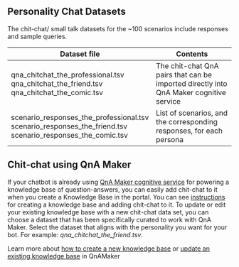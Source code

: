 ## Personality Chat Datasets
The chit-chat/ small talk datasets for the ~100 scenarios include responses and sample queries.
 

|Dataset file      |Contents |
|---------|-----|
|qna_chitchat_the_professional.tsv<br>qna_chitchat_the_friend.tsv<br>qna_chitchat_the_comic.tsv|The chit-chat QnA pairs that can be imported directly into QnA Maker cognitive service|
|scenario_responses_the_professional.tsv<br>scenario_responses_the_friend.tsv<br>scenario_responses_the_comic.tsv|List of scenarios, and the corresponding responses, for each persona|


## Chit-chat using QnA Maker
If your chatbot is already using [QnA Maker cognitive service](https://qnamaker.ai) for powering a knowledge base of question-answers, you can easily add chit-chat to it when you create a Knowledge Base in the portal. You can see [instructions](https://aka.ms/qnamaker-chitchat-learnmore) for creating a knowledge base and adding chit-chat to it. 
To update or edit your existing knowledge base with a new chit-chat data set, you can choose a dataset that has been specifically curated to work with QnA Maker. Select the dataset that aligns with the personality you want for your bot. For example: *qna_chitchat_the_friend.tsv*.

Learn more about [how to create a new knowledge base](https://docs.microsoft.com/en-us/azure/cognitive-services/qnamaker/home) or [update an existing knowledge base](https://docs.microsoft.com/en-us/azure/cognitive-services/qnamaker/home) in QnAMaker




